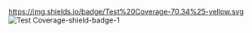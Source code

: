 https://img.shields.io/badge/Test%20Coverage-70.34%25-yellow.svg
![Test Coverage-shield-badge-1](https://img.shields.io/badge/Test%20Coverage-70.34%25-yellow.svg)